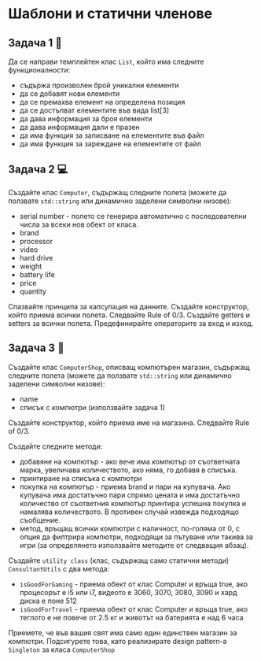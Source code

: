 # Шаблони и статични членове

## Задача 1 :page_with_curl:
Да се направи темплейтен клас `List`, който има следните функционалности:

* съдържа произволен брой уникални елементи
* да се добавят нови елементи
* да се премахва елемент на определена позиция
* да се достъпват елементите във вида list[3]
* да дава информация за броя елементи
* да дава информация дали е празен
* да има функция за записване на елементите във файл
* да има функция за зареждане на елементите от файл

## Задача 2 :computer:
Създайте клас `Computer`, съдържащ следните полета (можете да ползвате `std::string` или динамично заделени символни низове):
- serial number - полето се генерира автоматично с последователни числа за всеки нов обект от класа.
- brand
- processor
- video
- hard drive
- weight
- battery life
- price
- quantity

Спазвайте принципа за капсулация на данните. Създайте конструктор, който приема всички полета. Следвайте Rule of 0/3. Създайте getters и setters за всички полета. Предефинирайте операторите за вход и изход.

## Задача 3 :department_store:
Създайте клас `ComputerShop`, описващ компютърен магазин, съдържащ следните полета (можете да ползвате `std::string` или динамично заделени символни низове):
- name
- списък с компютри (използвайте задача 1)

Създайте конструктор, който приема име на магазина. Следвайте Rule of 0/3.

Създайте следните методи:  
- добавяне на компютър - ако вече има компютър от съответната марка, увеличава количеството, ако няма, го добавя в списъка.
- принтиране на списъка с компютри
- покупка на компютър - приема brand и пари на купувача. Ако купувача има достатъчно пари спрямо цената и има достатъчно количество от съответния компютър принтира успешна покупка и намалява количеството. В противен случай извежда подходящо съобщение.
- метод, връщащ всички компютри с наличност, по-голяма от 0, с опция да филтрира компютри, подходящи за пътуване или такива за игри (за определянето използвайте методите от следващия абзац).   

Създайте `utility class` (клас, съдържащ само статични методи) `ConsultantUtils` с два метода:
- `isGoodForGaming` - приема обект от клас Computer и връща true, ако процесорът е i5 или i7, видеото е 3060, 3070, 3080, 3090 и хард диска е поне 512
- `isGoodForTravel` - приема обект от клас Computer и връща true, ако теглото е не повече от 2.5 кг и животът на батерията е над 6 часа

Приемете, че във вашия свят има само един единствен магазин за компютри. Подсигурете това, като реализирате design pattern-a `Singleton` за класа `ComputerShop`